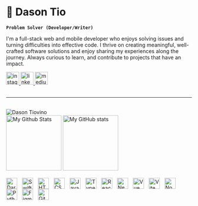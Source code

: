 # 🍙 Dason Tio

**`Problem Solver (Developer/Writer)`**

I'm a full-stack web and mobile developer who enjoys solving issues and turning difficulties into effective code. I thrive on creating meaningful, well-crafted software solutions and enjoy sharing my experiences along the journey. Always curious to learn, and contribute to projects that have an impact.

<div>
  <a href="https://www.instagram.com/dasontio/" target="_blank">
    <img src="https://img.shields.io/static/v1?message=Instagram&logo=instagram&label=&color=E4405F&logoColor=white&labelColor=&style=for-the-badge" height="35" alt="instagram logo"  />
  </a>
  <a href="https://www.linkedin.com/in/dason-tiovino/" target="_blank">
    <img src="https://img.shields.io/static/v1?message=LinkedIn&logo=linkedin&label=&color=0967C2&logoColor=white&labelColor=&style=for-the-badge" height="35" alt="linked in logo"  />
  </a>
  <a href="https://www.medium.com/@d4sontiovino" target="_blank">
    <img src="https://img.shields.io/static/v1?message=Medium&logo=medium&label=&color=1d1d1d&logoColor=white&labelColor=&style=for-the-badge" height="35" alt="medium logo"  />
  </a>
</div>
<br />

---

<br />

<div style="clear: both;">
    <img src="https://github-readme-streak-stats.herokuapp.com/?user=DasonTio&" alt="Dason Tiovino" />
</div>

<div style="clear: both;">
    <img alt="My Github Stats" src="https://github-readme-stats.vercel.app/api/top-langs?username=DasonTio&locale=en&hide_title=false&layout=compact&card_width=320&langs_count=5&hide_border=false" height="150" />
    <img alt="My GitHub stats" src="https://github-readme-stats.vercel.app/api?username=DasonTio"  height="150">
</div>

<br />

<div style="clear: both;">
  <img align="left" alt="Dart" width="30px" style="padding-right:10px;" src="https://cdn.jsdelivr.net/gh/devicons/devicon@latest/icons/dart/dart-original.svg" />
  <img align="left" alt="Swift" width="30px" style="padding-right:10px;" src="https://cdn.jsdelivr.net/gh/devicons/devicon@latest/icons/swift/swift-original.svg" />
  <img align="left" alt="HTML" width="30px" style="padding-right:10px;" src="https://cdn.jsdelivr.net/gh/devicons/devicon/icons/html5/html5-plain.svg" />
  <img align="left" alt="CSS" width="30px" style="padding-right:10px;" src="https://cdn.jsdelivr.net/gh/devicons/devicon/icons/css3/css3-plain.svg" />
  <img align="left" alt="JavaScript" width="30px" style="padding-right:10px;" src="https://cdn.jsdelivr.net/gh/devicons/devicon/icons/javascript/javascript-plain.svg" />
  <img align="left" alt="TypeScript" width="30px" style="padding-right:10px;" src="https://cdn.jsdelivr.net/gh/devicons/devicon/icons/typescript/typescript-plain.svg" />
  <img align="left" alt="React" width="30px" style="padding-right:10px;" src="https://cdn.jsdelivr.net/gh/devicons/devicon/icons/react/react-original.svg" />
  <img align="left" alt="Next" width="30px" style="padding-right:10px;" src="https://cdn.jsdelivr.net/gh/devicons/devicon@latest/icons/nextjs/nextjs-plain.svg" />
  <img align="left" alt="Vue" width="30px" style="padding-right:10px;" src="https://cdn.jsdelivr.net/gh/devicons/devicon@latest/icons/vuejs/vuejs-original.svg" />
  <img align="left" alt="Vite" width="30px" style="padding-right:10px;" src="https://cdn.jsdelivr.net/gh/devicons/devicon@latest/icons/vitejs/vitejs-original.svg" />
  <img align="left" alt="NodeJS" width="30px" style="padding-right:10px;" src="https://cdn.jsdelivr.net/gh/devicons/devicon/icons/nodejs/nodejs-original.svg" />
  <img align="left" alt="Python" width="30px" style="padding-right:10px;" src="https://cdn.jsdelivr.net/gh/devicons/devicon@latest/icons/python/python-original.svg" />
  <img align="left" alt="Figma" width="30px" style="padding-right:10px;" src="https://cdn.jsdelivr.net/gh/devicons/devicon@latest/icons/figma/figma-original.svg" />          
  <img align="left" alt="Git" width="30px" style="padding-right:10px;" src="https://cdn.jsdelivr.net/gh/devicons/devicon/icons/git/git-original.svg" />
</div>
